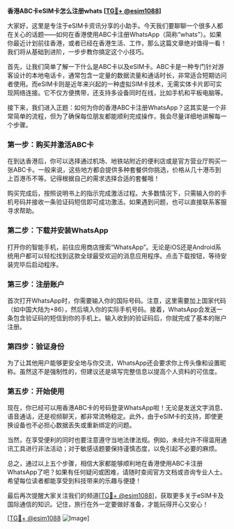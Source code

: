 **香港ABC卡eSIM卡怎么注册whats [[TG💪+ @esim1088](https://t.me/s/esim1088)]**

大家好，这里是专注于eSIM卡资讯分享的小助手。今天我们要聊聊一个很多人都在关心的话题——如何在香港使用ABC卡注册WhatsApp（简称“whats”）。如果你最近计划前往香港，或者已经在香港生活、工作，那么这篇文章绝对值得一看！我们将从基础到进阶，一步步教你搞定这个小技巧。

首先，让我们简单了解一下什么是ABC卡以及eSIM卡。ABC卡是一种专门针对游客设计的本地电话卡，通常包含一定量的数据流量和通话时长，非常适合短期访问者使用。而eSIM卡则是近年来兴起的一种虚拟SIM卡技术，无需实体卡片即可实现网络连接。它不仅方便携带，还支持多设备同时在线，比如手机和平板电脑等。

接下来，我们进入正题：如何为你的香港ABC卡注册WhatsApp？这其实是一个非常简单的流程，但为了确保每位朋友都能顺利完成操作，我会尽量详细地讲解每一个步骤。

### 第一步：购买并激活ABC卡

在到达香港后，你可以选择通过机场、地铁站附近的便利店或是官方营业厅购买一张ABC卡。一般来说，这些地方都会提供多种套餐供你挑选，价格从几十港币到上百港币不等。记得根据自己的需求选择合适的套餐哦！

购买完成后，按照说明书上的指示完成激活过程。大多数情况下，只需输入你的手机号码并接收一条验证码短信即可成功激活。如果遇到问题，也可以直接联系客服寻求帮助。

### 第二步：下载并安装WhatsApp

打开你的智能手机，前往应用商店搜索“WhatsApp”。无论是iOS还是Android系统用户都可以轻松找到这款全球最受欢迎的消息应用程序。点击下载按钮，等待安装完毕后启动程序。

### 第三步：注册账户

首次打开WhatsApp时，你需要输入你的国际号码。注意，这里需要加上国家代码（如中国大陆为+86），然后填入你的实际手机号码。接着，WhatsApp会发送一条包含验证码的短信到你的手机上。输入收到的验证码后，你就完成了基本的账户注册。

### 第四步：验证身份

为了让其他用户能够更安全地与你交流，WhatsApp还会要求你上传头像和设置昵称。虽然这不是强制性的，但建议还是填写完整信息以提高个人资料的可信度。

### 第五步：开始使用

现在，你已经可以用香港ABC卡的号码登录WhatsApp啦！无论是发送文字消息、语音通话，还是视频聊天，都非常流畅稳定。此外，由于eSIM卡的支持，即使更换设备也不必担心数据丢失或重新绑定的问题。

当然，在享受便利的同时也要注意遵守当地法律法规。例如，未经允许不得滥用通讯工具进行非法活动；对于敏感话题要保持谨慎态度，以免引起不必要的麻烦。

总之，通过以上五个步骤，相信大家都能够顺利地在香港使用ABC卡注册WhatsApp了吧？如果有任何疑问或困难，请随时查阅官方文档或咨询专业人士。希望每位读者都能享受到科技带来的乐趣与便捷！

最后再次提醒大家关注我们的频道[[TG💪+ @esim1088](https://t.me/s/esim1088)]，获取更多关于eSIM卡及国际通信的知识。记住，旅行在外一定要做好准备，才能玩得开心又安心！

[[TG💪+ @esim1088](https://t.me/s/esim1088) ![Image](https://i.postimg.cc/4NQfJmqS/Snipaste-2025-05-13-00-14-12.png)]